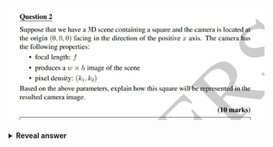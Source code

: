 ## <img src="../../../../../media/paste-9e7c597555c9e32ab74b6275c9d585e81e1d358c.jpg">
<details>
<summary><b>Reveal answer</b></summary>
<img src="../../../../../media/paste-2b749fa8072e53477f7533db254b1cbbd73ee635.jpg">
</details>
